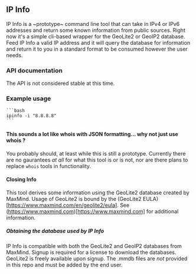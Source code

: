 ## IP Info
IP Info is a ~prototype~ command line tool that can take in IPv4 or IPv6 addresses and return some known information from public sources. Right now it's a simple cli-based wrapper for the GeoLite2 or GeoIP2 database. Feed IP Info a valid IP address and it will query the database for information and return it to you in a standard format to be consumed however the user needs. 

### API documentation
The API is not considered stable at this time. 

### Example usage
    ```bash
    ipinfo -i "8.8.8.8"
    ```

#### This sounds a lot like whois with JSON formatting... why not just use whois <ip> ?
You probably should, at least while this is still a prototype. Currently there are no gaurantees *at all* for what this tool is or is not, nor are there plans to replace `whois` tools in functionality.

#### Closing Info 
This tool derives some information using the GeoLite2 database created by MaxMind. Usage of GeoLite2 is bound by the (GeoLite2 EULA)[https://www.maxmind.com/en/geolite2/eula]. 
See (https://www.maxmind.com)[https://www.maxmind.com] for additional information.

##### Obtaining the database used by IP Info
IP Info is compatible with both the GeoLite2 and GeoIP2 databases from MaxMind. Signup is required for a license to download the databases. GeoLite2 is freely available upon signup.
The .mmdb files are *not* provided in this repo and must be added by the end user. 